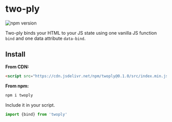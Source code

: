 # two-ply

![npm version](https://img.shields.io/npm/v/twoply)

Two-ply binds your HTML to your JS state using one vanilla JS function `bind` and one data attribute `data-bind`.

## Install

**From CDN:**
```html
<script src="https://cdn.jsdelivr.net/npm/twoply@0.1.0/src/index.min.js" defer></script>
```

**From npm:**
```js
npm i twoply
```

Include it in your script.
```js
import {bind} from 'twoply'
```
